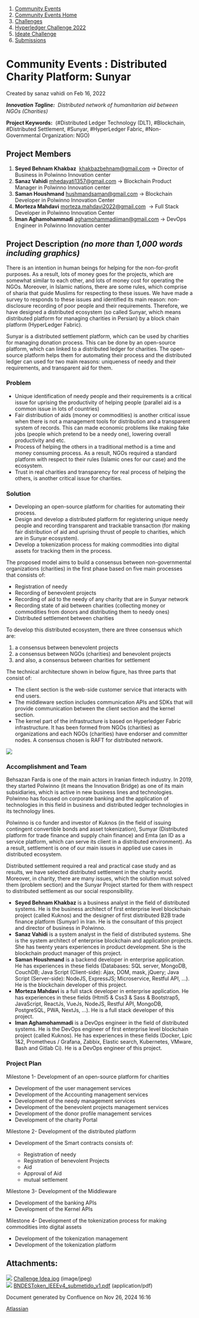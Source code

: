 1. [Community Events](index.html)
2. [Community Events Home](Community-Events-Home_21790731.html)
3. [Challenges](Challenges_21792347.html)
4. [Hyperledger Challenge 2022](Hyperledger-Challenge-2022_21792351.html)
5. [Ideate Challenge](Ideate-Challenge_21792356.html)
6. [Submissions](Submissions_21790825.html)

# Community Events : Distributed Charity Platform: Sunyar

Created by sanaz vahidi on Feb 16, 2022

***Innovation Tagline:**  Distributed network of humanitarian aid between NGOs (Charities)*

**Project Keywords:**  (#Distributed Ledger Technology (DLT), #Blockchain, #Distributed Settlement, #Sunyar, #HyperLedger Fabric, #Non-Governmental Organization: NGO)

## Project Members

1. **Seyed Behnam Khakbaz**  [khakbazbehnam@gmail.com](mailto:khakbazbehnam@gmail.com) → Director of Business in Polwinno Innovation center
2. **Sanaz Vahidi** [mhedayati1357@gmail.com](mailto:mhedayati1357@gmail.com) → Blockchain Product Manager in Polwinno Innovation center
3. **Saman Houshmand** [hushmandsaman@gmail.com](mailto:Hushmandsaman@gmail.com) → Blockchain Developer in Polwinno Innovation Center
4. **Morteza Mahdavi** [morteza.mahdavi2022@gmail.com](mailto:Morteza.mahdavi2022@gmail.com)  → Full Stack Developer in Polwinno Innovation Center
5. **Iman Aghamohammadi** [aghamohammadiiman@gmail.com](mailto:Aghamohammadiiman@gmail.com) → DevOps Engineer in Polwinno Innovation center

## Project Description *(no more than 1,000 words including graphics)*

There is an intention in human beings for helping for the non-for-profit purposes. As a result, lots of money goes for the projects, which are somewhat similar to each other, and lots of money cost for operating the NGOs. Moreover, in Islamic nations, there are some rules, which comprise of sharia that guide Muslims for respecting to these issues. We have made a survey to responds to these issues and identified its main reason: non-disclosure recording of poor people and their requirements. Therefore, we have designed a distributed ecosystem (so called Sunyar, which means distributed platform for managing charities in Persian) by a block chain platform (HyperLedger Fabric).

Sunyar is a distributed settlement platform, which can be used by charities for managing donation process. This can be done by an open-source platform, which can linked to a distributed ledger for charities. The open-source platform helps them for automating their process and the distributed ledger can used for two main reasons: uniqueness of needy and their requirements, and transparent aid for them.

### Problem

- Unique identification of needy people and their requirements is a critical issue for uprising the productivity of helping people (parallel aid is a common issue in lots of countries)
- Fair distribution of aids (money or commodities) is another critical issue when there is not a management tools for distribution and a transparent system of records. This can made economic problems like making fake jobs (people which pretend to be a needy one), lowering overall productivity and etc.
- Process of helping the others in a traditional method is a time and money consuming process. As a result, NGOs required a standard platform with respect to their rules (Islamic ones for our case) and the ecosystem.
- Trust in real charities and transparency for real process of helping the others, is another critical issue for charities.

### Solution

- Developing an open-source platform for charities for automating their process.
- Design and develop a distributed platform for registering unique needy people and recording transparent and trackable transaction (for making fair distribution of aid and uprising thrust of people to charities, which are in Sunyar ecosystem).
- Develop a tokenization process for making commodities into digital assets for tracking them in the process.

The proposed model aims to build a consensus between non-governmental organizations (charities) in the first phase based on five main processes that consists of:

- Registration of needy
- Recording of benevolent projects
- Recording of aid to the needy of any charity that are in Sunyar network
- Recording state of aid between charities (collecting money or commodities from donors and distributing them to needy ones)
- Distributed settlement between charities

To develop this distributed ecosystem, there are three consensus which are:

1. a consensus between benevolent projects
2. a consensus between NGOs (charities) and benevolent projects
3. and also, a consensus between charities for settlement

The technical architecture shown in below figure, has three parts that consist of:

- The client section is the web-side customer service that interacts with end users.
- The middleware section includes communication APIs and SDKs that will provide communication between the client section and the kernel section.
- The kernel part of the infrastructure is based on Hyperledger Fabric infrastructure. It has been formed from NGOs (charities) as organizations and each NGOs (charities) have endorser and committer nodes. A consensus chosen is RAFT for distributed network.

![](attachments/21792699/21792700.jpg?width=928)

### Accomplishment and Team

Behsazan Farda is one of the main actors in Iranian fintech industry. In 2019, they started Polwinno (it means the Innovation Bridge) as one of its main subsidiaries, which is active in new business lines and technologies. Polwinno has focused on corporate banking and the application of technologies in this field in business and distributed ledger technologies in its technology lines.

Polwinno is co funder and investor of Kuknos (in the field of issuing contingent convertible bonds and asset tokenization), Sumyar (Distributed platform for trade finance and supply chain finance) and Emta (an ID as a service platform, which can serve its client in a distributed environment). As a result, settlement is one of our main issues in applied use cases in distributed ecosystem.

Distributed settlement required a real and practical case study and as results, we have selected distributed settlement in the charity world. Moreover, in charity, there are many issues, which the solution must solved them (problem section) and the Sunyar Project started for them with respect to distributed settlement as our social responsibility.

- **Seyed Behnam Khakbaz** is a business analyst in the field of distributed systems. He is the business architect of first enterprise level blockchain project (called Kuknos) and the designer of first distributed B2B trade finance platform (Sumyar) in Iran. He is the consultant of this project and director of business in Polwinno.
- **Sanaz Vahidi** is a system analyst in the field of distributed systems. She is the system architect of enterprise blockchain and application projects. She has twenty years experiences in product development. She is the blockchain product manager of this project.
- **Saman Houshmand** is a backend developer in enterprise application. He has experiences in these fields (Databases: SQL server, MongoDB, CouchDB; Java Script (Client-side): Ajax, DOM, mask, jQuery; Java Script (Server-side): NodeJS, ExpressJS; Microservice, Restful API, ...). He is the blockchain developer of this project.
- **Morteza Mahdavi** is a full stack developer in enterprise application. He has experiences in these fields (Html5 &amp; Css3 &amp; Sass &amp; Bootstrap5, JavaScript, ReactJs, VueJs, NodeJS, Restful API, MongoDB, PostgreSQL, PWA, NextJs, …). He is a full stack developer of this project.
- **Iman Aghamohammadi** is a DevOps engineer in the field of distributed systems. He is the DevOps engineer of first enterprise level blockchain project (called Kuknos). He has experiences in these fields (Docker, Lpic 1&amp;2, Prometheus / Grafana, Zabbix, Elastic search, Kubernetes, VMware, Bash and Gitlab Ci). He is a DevOps engineer of this project.

### Project Plan

Milestone 1- Development of an open-source platform for charities

- Development of the user management services
- Development of the Accounting management services
- Development of the needy management services
- Development of the benevolent projects management services
- Development of the donor profile management services
- Development of the charity Portal

Milestone 2- Development of the distributed platform

- Development of the Smart contracts consists of:     
  
  - Registration of needy
  - Registration of benevolent Projects
  - Aid
  - Approval of Aid
  - mutual settlement

Milestone 3- Development of the Middleware

- Development of the banking APIs
- Development of the Kernel APIs

Milestone 4- Development of the tokenization process for making commodities into digital assets

- Development of the tokenization management
- Development of the tokenization platform

## Attachments:

![](images/icons/bullet_blue.gif) [Challenge Idea.jpg](attachments/21792699/21792700.jpg) (image/jpeg)  
![](images/icons/bullet_blue.gif) [BNDESToken\_IEEEv4\_submetido\_v1.pdf](attachments/21792699/21793094.pdf) (application/pdf)

Document generated by Confluence on Nov 26, 2024 16:16

[Atlassian](http://www.atlassian.com/)
